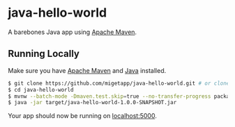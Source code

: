 # java-hello-world

A barebones Java app using [Apache Maven](https://maven.apache.org/).


## Running Locally

Make sure you have [Apache Maven](https://maven.apache.org/) and [Java](https://openjdk.org/) installed.

```sh
$ git clone https://github.com/migetapp/java-hello-world.git # or clone your own fork
$ cd java-hello-world
$ mvnw --batch-mode -Dmaven.test.skip=true --no-transfer-progress package
$ java -jar target/java-hello-world-1.0.0-SNAPSHOT.jar
```

Your app should now be running on [localhost:5000](http://localhost:5000/).